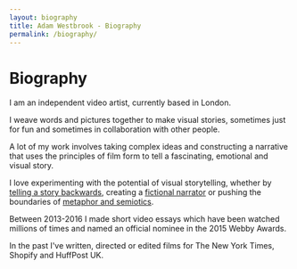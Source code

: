 ```yaml
---
layout: biography
title: Adam Westbrook - Biography
permalink: /biography/
---
```


# Biography

I am an independent video artist, currently based in London.

I weave words and pictures together to make visual stories, sometimes just for fun and sometimes in collaboration with other people.

A lot of my work involves taking complex ideas and constructing a narrative that uses the principles of film form to tell a fascinating, emotional and visual story.

I love experimenting with the potential of visual storytelling, whether by [telling a story backwards](https://vimeo.com/105681474), creating a [fictional narrator](/parallax) or pushing the boundaries of [metaphor and semiotics](https://vimeo.com/157044515).

Between 2013-2016 I made short video essays which have been watched millions of times and named an official nominee in the 2015 Webby Awards.

In the past I've written, directed or edited films for The New York Times, Shopify and HuffPost UK.




